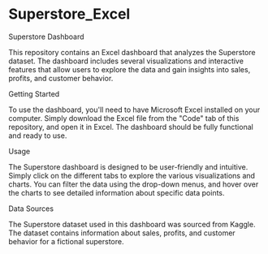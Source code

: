 # Superstore_Excel



Superstore Dashboard

This repository contains an Excel dashboard that analyzes the Superstore dataset. The dashboard includes several visualizations and interactive features that allow users to explore the data and gain insights into sales, profits, and customer behavior.

Getting Started

To use the dashboard, you'll need to have Microsoft Excel installed on your computer. Simply download the Excel file from the "Code" tab of this repository, and open it in Excel. The dashboard should be fully functional and ready to use.

Usage

The Superstore dashboard is designed to be user-friendly and intuitive. Simply click on the different tabs to explore the various visualizations and charts. You can filter the data using the drop-down menus, and hover over the charts to see detailed information about specific data points.

Data Sources

The Superstore dataset used in this dashboard was sourced from Kaggle. The dataset contains information about sales, profits, and customer behavior for a fictional superstore.
